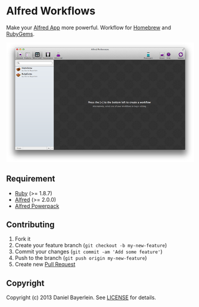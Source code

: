 # Alfred Workflows

Make your [Alfred App](http://www.alfredapp.com) more powerful. Workflow for
[Homebrew](./homebrew) and
[RubyGems](./rubygems).

![Workflow Screenshot](./screenshot.png)

## Requirement

* [Ruby](http://www.ruby-lang.org) (>= 1.8.7)
* [Alfred](http://www.alfredapp.com) (>= 2.0.0)
* [Alfred Powerpack](http://www.alfredapp.com/powerpack/)

## Contributing

1. Fork it
2. Create your feature branch (`git checkout -b my-new-feature`)
3. Commit your changes (`git commit -am 'Add some feature'`)
4. Push to the branch (`git push origin my-new-feature`)
5. Create new [Pull Request](../../pull/new/master)

## Copyright

Copyright (c) 2013 Daniel Bayerlein. See [LICENSE](./LICENSE.md) for details.
